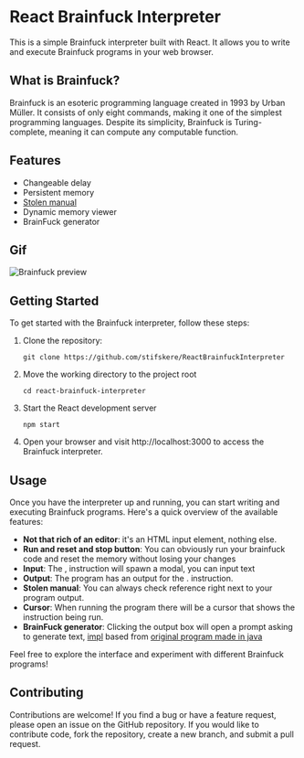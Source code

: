 
# React Brainfuck Interpreter

This is a simple Brainfuck interpreter built with React. It allows you to write and execute Brainfuck programs in your web browser.

## What is Brainfuck?

Brainfuck is an esoteric programming language created in 1993 by Urban Müller. It consists of only eight commands, making it one of the simplest programming languages. Despite its simplicity, Brainfuck is Turing-complete, meaning it can compute any computable function.

## Features

- Changeable delay
- Persistent memory
- [Stolen manual](https://gist.github.com/roachhd/dce54bec8ba55fb17d3a)
- Dynamic memory viewer
- BrainFuck generator

## Gif

![Brainfuck preview](https://github.com/stifskere/ReactBrainfuckInterpreter/assets/79871802/3e846f8b-a04f-49b8-aa01-8e6f3c29930a)

## Getting Started

To get started with the Brainfuck interpreter, follow these steps:

1. Clone the repository:

   ```shell
   git clone https://github.com/stifskere/ReactBrainfuckInterpreter
   ```
   
2. Move the working directory to the project root

    ```shell
    cd react-brainfuck-interpreter
    ```
3. Start the React development server

    ```shell
   npm start
    ```
4. Open your browser and visit http://localhost:3000 to access the Brainfuck interpreter.

## Usage 

Once you have the interpreter up and running, you can start writing and executing Brainfuck programs. Here's a quick overview of the available features:

- **Not that rich of an editor**: it's an HTML input element, nothing else.
- **Run and reset and stop button**: You can obviously run your brainfuck code and reset the memory without losing your changes
- **Input**: The , instruction will spawn a modal, you can input text
- **Output**: The program has an output for the . instruction.
- **Stolen manual**: You can always check reference right next to your program output.
- **Cursor**: When running the program there will be a cursor that shows the instruction being run.
- **BrainFuck generator**: Clicking the output box will open a prompt asking to generate text, [impl](https://github.com/stifskere/ReactBrainfuckInterpreter/blob/e1897819c7a49cc630bee108e48a8a345c3e4ddf/src/Modules/BrainFuckManager.ts#L115) based from [original program made in java](https://codegolf.stackexchange.com/questions/5418/brainf-golfer/5440#5440)

Feel free to explore the interface and experiment with different Brainfuck programs!

## Contributing

Contributions are welcome! If you find a bug or have a feature request, please open an issue on the GitHub repository. If you would like to contribute code, fork the repository, create a new branch, and submit a pull request.
